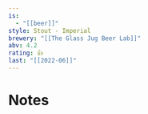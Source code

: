 ```yaml
---
is:
  - "[[beer]]"
style: Stout - Imperial
brewery: "[[The Glass Jug Beer Lab]]"
abv: 4.2
rating: 👍
last: "[[2022-06]]"
---
```

# Notes

